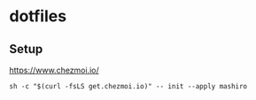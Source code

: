 # dotfiles

## Setup

https://www.chezmoi.io/

```
sh -c "$(curl -fsLS get.chezmoi.io)" -- init --apply mashiro
```
